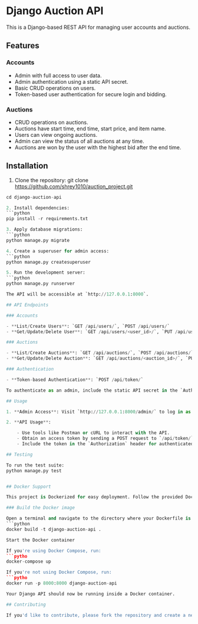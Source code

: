 # Django Auction API

This is a Django-based REST API for managing user accounts and auctions.

## Features

### Accounts

- Admin with full access to user data.
- Admin authentication using a static API secret.
- Basic CRUD operations on users.
- Token-based user authentication for secure login and bidding.

### Auctions

- CRUD operations on auctions.
- Auctions have start time, end time, start price, and item name.
- Users can view ongoing auctions.
- Admin can view the status of all auctions at any time.
- Auctions are won by the user with the highest bid after the end time.

## Installation

1. Clone the repository:
git clone https://github.com/shrey1010/auction_project.git
```python
cd django-auction-api

2. Install dependencies:
```python
pip install -r requirements.txt

3. Apply database migrations:
```python
python manage.py migrate

4. Create a superuser for admin access:
```python
python manage.py createsuperuser

5. Run the development server:
```python
python manage.py runserver

The API will be accessible at `http://127.0.0.1:8000`.

## API Endpoints

### Accounts

- **List/Create Users**: `GET /api/users/`, `POST /api/users/`
- **Get/Update/Delete User**: `GET /api/users/<user_id>/`, `PUT /api/users/<user_id>/`, `DELETE /api/users/<user_id>/`

### Auctions

- **List/Create Auctions**: `GET /api/auctions/`, `POST /api/auctions/`
- **Get/Update/Delete Auction**: `GET /api/auctions/<auction_id>/`, `PUT /api/auctions/<auction_id>/`, `DELETE /api/auctions/<auction_id>/`

### Authentication

- **Token-based Authentication**: `POST /api/token/`

To authenticate as an admin, include the static API secret in the `Authorization` header.

## Usage

1. **Admin Access**: Visit `http://127.0.0.1:8000/admin/` to log in as an admin with the superuser credentials.

2. **API Usage**:

    - Use tools like Postman or cURL to interact with the API.
    - Obtain an access token by sending a POST request to `/api/token/` with valid user credentials.
    - Include the token in the `Authorization` header for authenticated user access.

## Testing

To run the test suite:
python manage.py test


## Docker Support

This project is Dockerized for easy deployment. Follow the provided Docker instructions to build and run the Docker image.

### Build the Docker image

Open a terminal and navigate to the directory where your Dockerfile is located. Then run:
```python
docker build -t django-auction-api .

Start the Docker container

If you're using Docker Compose, run:
```pytho
docker-compose up

If you're not using Docker Compose, run:
```pytho
docker run -p 8000:8000 django-auction-api

Your Django API should now be running inside a Docker container.

## Contributing

If you'd like to contribute, please fork the repository and create a new pull request. Thank you for your contributions!


